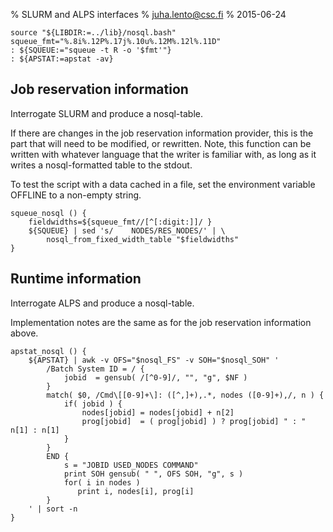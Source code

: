 
% SLURM and ALPS interfaces
% juha.lento@csc.fi
% 2015-06-24

~~~ {.bash}
source "${LIBDIR:=../lib}/nosql.bash"
squeue_fmt="%.8i%.12P%.17j%.10u%.12M%.12l%.11D"
: ${SQUEUE:="squeue -t R -o '$fmt'"}
: ${APSTAT:=apstat -av}
~~~


Job reservation information
---------------------------

Interrogate SLURM and produce a nosql-table.

If there are changes in the job reservation information provider,
this is the part that will need to be modified, or rewritten. Note,
this function can be written with whatever language that the writer is
familiar with, as long as it writes a nosql-formatted table
to the stdout.

To test the script with a data cached in a file, set the environment
variable OFFLINE to a non-empty string.

~~~ {.bash}
squeue_nosql () {
    fieldwidths=${squeue_fmt//[^[:digit:]]/ }
    ${SQUEUE} | sed 's/    NODES/RES_NODES/' | \
        nosql_from_fixed_width_table "$fieldwidths"
}
~~~


Runtime information
-------------------

Interrogate ALPS and produce a nosql-table.

Implementation notes are the same as for the job
reservation information above.

~~~ {.bash}
apstat_nosql () {
    ${APSTAT} | awk -v OFS="$nosql_FS" -v SOH="$nosql_SOH" '
        /Batch System ID = / {
            jobid  = gensub( /[^0-9]/, "", "g", $NF )
        }
        match( $0, /Cmd\[[0-9]+\]: ([^,]+),.*, nodes ([0-9]+),/, n ) {
            if( jobid ) {
                nodes[jobid] = nodes[jobid] + n[2]
                prog[jobid]  = ( prog[jobid] ) ? prog[jobid] " : " n[1] : n[1]
            }
        }
        END {
            s = "JOBID USED_NODES COMMAND"
            print SOH gensub( " ", OFS SOH, "g", s )
            for( i in nodes )
               print i, nodes[i], prog[i]
        }
    ' | sort -n
}
~~~
